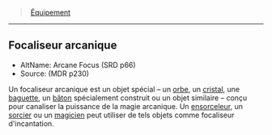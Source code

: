 ﻿---
!Generic
Id: equipment_properties_hd.md#focaliseur-arcanique
ParentLink: equipment_properties_hd.md#Équipement
Name: Focaliseur arcanique
ParentName: Équipement
NameLevel: 2
AltName: Arcane Focus (SRD p66)
Source: (MDR p230)
---
> [Équipement](hd_equipment_properties.md)

---

## Focaliseur arcanique

- AltName: Arcane Focus (SRD p66)
- Source: (MDR p230)

Un focaliseur arcanique est un objet spécial – un [orbe](hd_equipment_orbe_focaliseur_arcanique.md), un [cristal](hd_equipment_cristal_focaliseur_arcanique.md), une [baguette](hd_equipment_baguette_focaliseur_arcanique.md), un [bâton](hd_equipment_baton_focaliseur_arcanique.md) spécialement construit ou un objet similaire – conçu pour canaliser la puissance de la magie arcanique. Un [ensorceleur](hd_sorcerer.md), un [sorcier](hd_warlock.md) ou un [magicien](hd_wizard.md) peut utiliser de tels objets comme focaliseur d'incantation.

